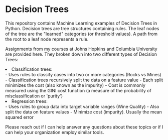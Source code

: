 # Decision Trees
This repository contains Machine Learning examples of Decision Trees in Python. Decision trees are tree structures containing rules.  The leaf nodes of the tree are the "learned" categories (or threshold values). A path from the root to a leaf node represents a rule.

Assignments from my courses at Johns Hopkins and Columbia University are provided here.  They broken down into two different types of Decision Trees:

<li>Classification trees: </li>
 - Uses rules to classify cases into two or more categories (Rocks vs Mines)
 - Classification trees recursively split the data on a feature value
 - Each split minimizes the cost (also known as the impurity)
 - Cost is commonly measured using the GINI cost function (a measure of the probability of misclassification or 'purity') 
 <li>Regression trees:</li> 
 - Uses rules to group data into target variable ranges (Wine Quality)
 - Also split the data on feature values
 - Minimize cost (impurity). Usually the mean squared error 

Please reach out if I can help answer any questions about these topics or if I can help your organization employ similar tools.
